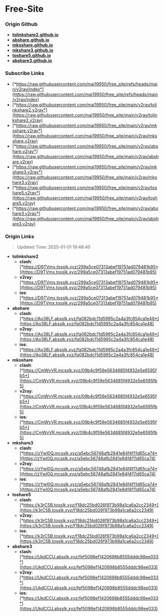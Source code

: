 # Free-Site

### Origin Github

- [**tolinkshare2.github.io**](https://github.com/tolinkshare2/tolinkshare2.github.io)
- [**abshare.github.io**](https://github.com/abshare/abshare.github.io)
- [**mksshare.github.io**](https://github.com/mksshare/mksshare.github.io)
- [**mkshare3.github.io**](https://github.com/mkshare3/mkshare3.github.io)
- [**toshare5.github.io**](https://github.com/toshare5/toshare5.github.io)
- [**abshare3.github.io**](https://github.com/abshare3/abshare3.github.io)

### Subscribe Links

- [*https://raw.githubusercontent.com/mai19950/free_site/refs/heads/main/v2ray/index*](https://raw.githubusercontent.com/mai19950/free_site/refs/heads/main/v2ray/index)
- [*https://raw.githubusercontent.com/mai19950/free_site/main/v2ray/tolinkshare2.v2ray*](https://raw.githubusercontent.com/mai19950/free_site/main/v2ray/tolinkshare2.v2ray)
- [*https://raw.githubusercontent.com/mai19950/free_site/main/v2ray/mksshare.v2ray*](https://raw.githubusercontent.com/mai19950/free_site/main/v2ray/mksshare.v2ray)
- [*https://raw.githubusercontent.com/mai19950/free_site/main/v2ray/abshare.v2ray*](https://raw.githubusercontent.com/mai19950/free_site/main/v2ray/abshare.v2ray)
- [*https://raw.githubusercontent.com/mai19950/free_site/main/v2ray/mkshare3.v2ray*](https://raw.githubusercontent.com/mai19950/free_site/main/v2ray/mkshare3.v2ray)
- [*https://raw.githubusercontent.com/mai19950/free_site/main/v2ray/toshare5.v2ray*](https://raw.githubusercontent.com/mai19950/free_site/main/v2ray/toshare5.v2ray)
- [*https://raw.githubusercontent.com/mai19950/free_site/main/v2ray/abshare3.v2ray*](https://raw.githubusercontent.com/mai19950/free_site/main/v2ray/abshare3.v2ray)

### Origin Links

> Updated Time: 2025-01-01 19:48:40

- **tolinkshare2**
  - **clash**: [*https://D9TVmx.tosslk.xyz/299a5ce07313abef19751ad079481b95*](https://D9TVmx.tosslk.xyz/299a5ce07313abef19751ad079481b95)
  - **v2ray**: [*https://D9TVmx.tosslk.xyz/299a5ce07313abef19751ad079481b95*](https://D9TVmx.tosslk.xyz/299a5ce07313abef19751ad079481b95)
  - **ios**: [*https://D9TVmx.tosslk.xyz/299a5ce07313abef19751ad079481b95*](https://D9TVmx.tosslk.xyz/299a5ce07313abef19751ad079481b95)
- **abshare**
  - **clash**: [*https://Ao38LF.absslk.xyz/fa082bdc11d5995c2a4a3fc854ca1e48*](https://Ao38LF.absslk.xyz/fa082bdc11d5995c2a4a3fc854ca1e48)
  - **v2ray**: [*https://Ao38LF.absslk.xyz/fa082bdc11d5995c2a4a3fc854ca1e48*](https://Ao38LF.absslk.xyz/fa082bdc11d5995c2a4a3fc854ca1e48)
  - **ios**: [*https://Ao38LF.absslk.xyz/fa082bdc11d5995c2a4a3fc854ca1e48*](https://Ao38LF.absslk.xyz/fa082bdc11d5995c2a4a3fc854ca1e48)
- **mksshare**
  - **clash**: [*https://CmWvVR.mcsslk.xyz/09b4c9f59e5634685f4932e5e6595fb5*](https://CmWvVR.mcsslk.xyz/09b4c9f59e5634685f4932e5e6595fb5)
  - **v2ray**: [*https://CmWvVR.mcsslk.xyz/09b4c9f59e5634685f4932e5e6595fb5*](https://CmWvVR.mcsslk.xyz/09b4c9f59e5634685f4932e5e6595fb5)
  - **ios**: [*https://CmWvVR.mcsslk.xyz/09b4c9f59e5634685f4932e5e6595fb5*](https://CmWvVR.mcsslk.xyz/09b4c9f59e5634685f4932e5e6595fb5)
- **mkshare3**
  - **clash**: [*https://zYwl0Q.mcsslk.xyz/a5ebc56748afb2841e84f4f11d65ca74*](https://zYwl0Q.mcsslk.xyz/a5ebc56748afb2841e84f4f11d65ca74)
  - **v2ray**: [*https://zYwl0Q.mcsslk.xyz/a5ebc56748afb2841e84f4f11d65ca74*](https://zYwl0Q.mcsslk.xyz/a5ebc56748afb2841e84f4f11d65ca74)
  - **ios**: [*https://zYwl0Q.mcsslk.xyz/a5ebc56748afb2841e84f4f11d65ca74*](https://zYwl0Q.mcsslk.xyz/a5ebc56748afb2841e84f4f11d65ca74)
- **toshare5**
  - **clash**: [*https://k3rC5B.tosslk.xyz/f18dc25bd026f973b98a1ca6a2cc2349*](https://k3rC5B.tosslk.xyz/f18dc25bd026f973b98a1ca6a2cc2349)
  - **v2ray**: [*https://k3rC5B.tosslk.xyz/f18dc25bd026f973b98a1ca6a2cc2349*](https://k3rC5B.tosslk.xyz/f18dc25bd026f973b98a1ca6a2cc2349)
  - **ios**: [*https://k3rC5B.tosslk.xyz/f18dc25bd026f973b98a1ca6a2cc2349*](https://k3rC5B.tosslk.xyz/f18dc25bd026f973b98a1ca6a2cc2349)
- **abshare3**
  - **clash**: [*https://UkdCCU.absslk.xyz/fef5098ef1420698b8555dddc98ee033*](https://UkdCCU.absslk.xyz/fef5098ef1420698b8555dddc98ee033)
  - **v2ray**: [*https://UkdCCU.absslk.xyz/fef5098ef1420698b8555dddc98ee033*](https://UkdCCU.absslk.xyz/fef5098ef1420698b8555dddc98ee033)
  - **ios**: [*https://UkdCCU.absslk.xyz/fef5098ef1420698b8555dddc98ee033*](https://UkdCCU.absslk.xyz/fef5098ef1420698b8555dddc98ee033)
